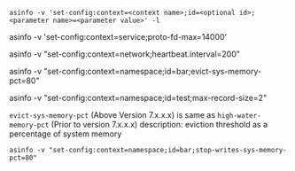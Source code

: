```
asinfo -v 'set-config:context=<context name>;id=<optional id>;<parameter name>=<parameter value>' -l
```

asinfo -v 'set-config:context=service;proto-fd-max=14000' 
  
asinfo -v "set-config:context=network;heartbeat.interval=200"

asinfo -v "set-config:context=namespace;id=bar;evict-sys-memory-pct=80"

asinfo -v "set-config:context=namespace;id=test;max-record-size=2"




`evict-sys-memory-pct` (Above Version 7.x.x.x) is same as 
`high-water-memory-pct` (Prior to version 7.x.x.x)
description: eviction threshold as a percentage of system memory

`asinfo -v "set-config:context=namespace;id=bar;stop-writes-sys-memory-pct=80"`










